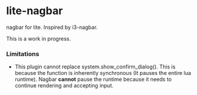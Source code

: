 # lite-nagbar
nagbar for lite. Inspired by i3-nagbar.

This is a work in progress.

### Limitations
- This plugin cannot replace system.show_confirm_dialog(). This is because the function is inherently synchronous (It pauses the entire lua runtime). Nagbar **cannot** pause the runtime because it needs to continue rendering and accepting input.